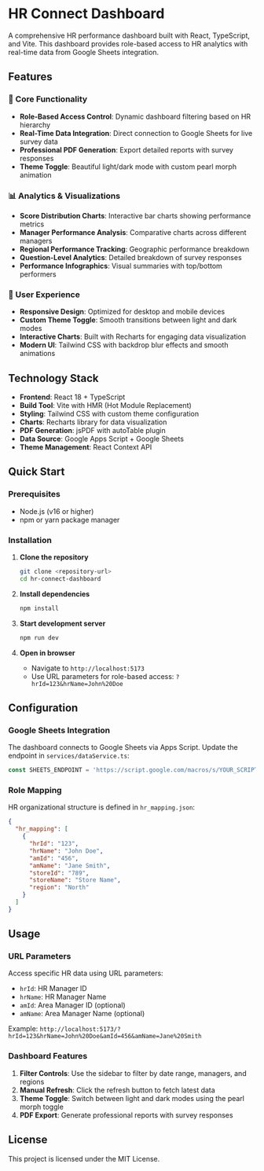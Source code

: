 # HR Connect Dashboard

A comprehensive HR performance dashboard built with React, TypeScript, and Vite. This dashboard provides role-based access to HR analytics with real-time data from Google Sheets integration.

## Features

### 🎯 Core Functionality
- **Role-Based Access Control**: Dynamic dashboard filtering based on HR hierarchy
- **Real-Time Data Integration**: Direct connection to Google Sheets for live survey data
- **Professional PDF Generation**: Export detailed reports with survey responses
- **Theme Toggle**: Beautiful light/dark mode with custom pearl morph animation

### 📊 Analytics & Visualizations
- **Score Distribution Charts**: Interactive bar charts showing performance metrics
- **Manager Performance Analysis**: Comparative charts across different managers
- **Regional Performance Tracking**: Geographic performance breakdown
- **Question-Level Analytics**: Detailed breakdown of survey responses
- **Performance Infographics**: Visual summaries with top/bottom performers

### 🎨 User Experience
- **Responsive Design**: Optimized for desktop and mobile devices
- **Custom Theme Toggle**: Smooth transitions between light and dark modes
- **Interactive Charts**: Built with Recharts for engaging data visualization
- **Modern UI**: Tailwind CSS with backdrop blur effects and smooth animations

## Technology Stack

- **Frontend**: React 18 + TypeScript
- **Build Tool**: Vite with HMR (Hot Module Replacement)
- **Styling**: Tailwind CSS with custom theme configuration
- **Charts**: Recharts library for data visualization
- **PDF Generation**: jsPDF with autoTable plugin
- **Data Source**: Google Apps Script + Google Sheets
- **Theme Management**: React Context API

## Quick Start

### Prerequisites
- Node.js (v16 or higher)
- npm or yarn package manager

### Installation

1. **Clone the repository**
   ```bash
   git clone <repository-url>
   cd hr-connect-dashboard
   ```

2. **Install dependencies**
   ```bash
   npm install
   ```

3. **Start development server**
   ```bash
   npm run dev
   ```

4. **Open in browser**
   - Navigate to `http://localhost:5173`
   - Use URL parameters for role-based access: `?hrId=123&hrName=John%20Doe`

## Configuration

### Google Sheets Integration
The dashboard connects to Google Sheets via Apps Script. Update the endpoint in `services/dataService.ts`:

```typescript
const SHEETS_ENDPOINT = 'https://script.google.com/macros/s/YOUR_SCRIPT_ID/exec';
```

### Role Mapping
HR organizational structure is defined in `hr_mapping.json`:

```json
{
  "hr_mapping": [
    {
      "hrId": "123",
      "hrName": "John Doe",
      "amId": "456",
      "amName": "Jane Smith",
      "storeId": "789",
      "storeName": "Store Name",
      "region": "North"
    }
  ]
}
```

## Usage

### URL Parameters
Access specific HR data using URL parameters:
- `hrId`: HR Manager ID
- `hrName`: HR Manager Name
- `amId`: Area Manager ID (optional)
- `amName`: Area Manager Name (optional)

Example: `http://localhost:5173/?hrId=123&hrName=John%20Doe&amId=456&amName=Jane%20Smith`

### Dashboard Features
1. **Filter Controls**: Use the sidebar to filter by date range, managers, and regions
2. **Manual Refresh**: Click the refresh button to fetch latest data
3. **Theme Toggle**: Switch between light and dark modes using the pearl morph toggle
4. **PDF Export**: Generate professional reports with survey responses

## License

This project is licensed under the MIT License.
